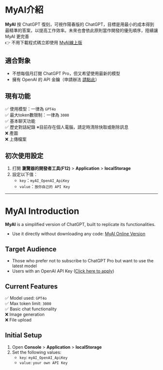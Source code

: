# MyAI介紹
**MyAI** 按 ChatGPT 復刻，可視作陽春版的 ChatGPT，目標是用最小的成本得到最精準的答案，以提高工作效率。未來也會依此原則當作開發的優先順序，陸續讓 MyAI 更完善<br>
👉 不用下載程式碼立即使用 [MyAI線上版](https://chiawen81.github.io/MyAI/user/chat/index)

## 適合對象
- 不想每個月訂閱 ChatGPT Pro，但又希望使用最新的模型
- 擁有 OpenAI 的 API 金鑰（申請辦法 [請點此](https://labs.botsnova.com/2024/07/19/openai-api-key/)）

## 現有功能
 ✅ 使用模型：一律為 `GPT4o` <br>
 ✅ 最大token數限制：一律為 `3000` <br>
 ✅ 基本聊天功能<br>
 ✅ 歷史對話紀錄 ※目前存在個人電腦，請定時清除快取或刪除訊息<br>
 ❌ 產圖<br>
 ❌ 上傳檔案<br>

## 初次使用設定
1. 打開 **瀏覽器的開發者工具(F12)** > **Application** > **localStorage**
2. 設定以下值：
   - `key`：`myAI_OpenAI_ApiKey`
   - `value`：`放你自己的 API Key`
  
---
# MyAI Introduction
**MyAI** is a simplified version of ChatGPT, built to replicate its functionalities.
- Use it directly without downloading any code: [MyAI Online Version](https://chiawen81.github.io/MyAI/user/chat/index)

## Target Audience
- Those who prefer not to subscribe to ChatGPT Pro but want to use the latest model
- Users with an OpenAI API Key ([Click here to apply](https://labs.botsnova.com/2024/07/19/openai-api-key/))

## Current Features
✅ Model used: `GPT4o` <br>
✅ Max token limit: `3000` <br>
✅ Basic chat functionality <br>
❌ Image generation <br>
❌ File upload

## Initial Setup
1. Open **Console** > **Application** > **localStorage**
2. Set the following values:
   - `key`: `myAI_OpenAI_ApiKey`
   - `value`: `your own API Key`

